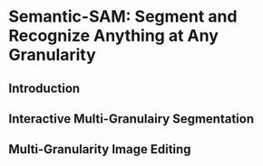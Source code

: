 # Semantic-SAM: Segment and Recognize Anything at Any Granularity

## Introduction

## Interactive Multi-Granulairy Segmentation

## Multi-Granularity Image Editing
